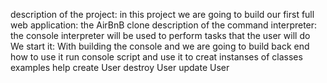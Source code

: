 description of the project:
in this project we are going to build our first full web application: the AirBnB clone
description of the command interpreter:
the console interpreter will be used to perform tasks that the user will do
We start it:
With building the console and we are going to build back end
how to use it
run console script and use it to creat instanses of classes
examples
	help
	create User
	destroy User
	update User
